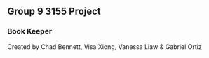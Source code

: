 ## Group 9 3155 Project ##

### Book Keeper ###

Created by Chad Bennett, Visa Xiong, Vanessa Liaw & Gabriel Ortiz
